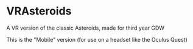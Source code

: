 # VRAsteroids
A VR version of the classic Asteroids, made for third year GDW

This is the "Mobile" version (for use on a headset like the Oculus Quest)
